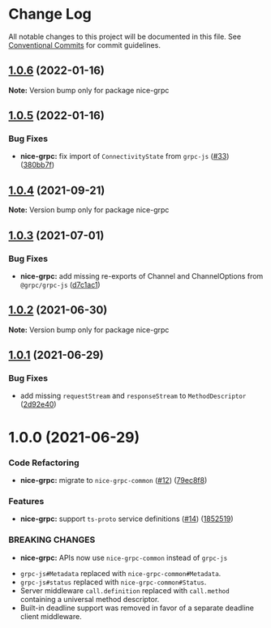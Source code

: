 # Change Log

All notable changes to this project will be documented in this file.
See [Conventional Commits](https://conventionalcommits.org) for commit guidelines.

## [1.0.6](https://github.com/deeplay-io/nice-grpc/compare/nice-grpc@1.0.5...nice-grpc@1.0.6) (2022-01-16)

**Note:** Version bump only for package nice-grpc





## [1.0.5](https://github.com/deeplay-io/nice-grpc/compare/nice-grpc@1.0.4...nice-grpc@1.0.5) (2022-01-16)


### Bug Fixes

* **nice-grpc:** fix import of `ConnectivityState` from `grpc-js` ([#33](https://github.com/deeplay-io/nice-grpc/issues/33)) ([380bb7f](https://github.com/deeplay-io/nice-grpc/commit/380bb7fd31265dcef7e01dfb1715a6ccb1bd363e))





## [1.0.4](https://github.com/deeplay-io/nice-grpc/compare/nice-grpc@1.0.3...nice-grpc@1.0.4) (2021-09-21)

**Note:** Version bump only for package nice-grpc





## [1.0.3](https://github.com/deeplay-io/nice-grpc/compare/nice-grpc@1.0.2...nice-grpc@1.0.3) (2021-07-01)


### Bug Fixes

* **nice-grpc:** add missing re-exports of Channel and ChannelOptions from `@grpc/grpc-js` ([d7c1ac1](https://github.com/deeplay-io/nice-grpc/commit/d7c1ac19b5f2a3c56515157e35a01b63469ea7cf))





## [1.0.2](https://github.com/deeplay-io/nice-grpc/compare/nice-grpc@1.0.1...nice-grpc@1.0.2) (2021-06-30)

**Note:** Version bump only for package nice-grpc





## [1.0.1](https://github.com/deeplay-io/nice-grpc/compare/nice-grpc@1.0.0...nice-grpc@1.0.1) (2021-06-29)


### Bug Fixes

* add missing `requestStream` and `responseStream` to `MethodDescriptor` ([2d92e40](https://github.com/deeplay-io/nice-grpc/commit/2d92e40564f646d80dccbde6e5cda6a8eadf4ba3))





# 1.0.0 (2021-06-29)


### Code Refactoring

* **nice-grpc:** migrate to `nice-grpc-common` ([#12](https://github.com/deeplay-io/nice-grpc/issues/12)) ([79ec8f8](https://github.com/deeplay-io/nice-grpc/commit/79ec8f8c7c1df9d6d5df4f268acef9c86de766c9))


### Features

* **nice-grpc:** support `ts-proto` service definitions ([#14](https://github.com/deeplay-io/nice-grpc/issues/14)) ([1852519](https://github.com/deeplay-io/nice-grpc/commit/1852519dd8cdb7f616a5a2a14bb45d8902c171c3))


### BREAKING CHANGES

* **nice-grpc:** APIs now use `nice-grpc-common` instead of `grpc-js`

- `grpc-js#Metadata` replaced with `nice-grpc-common#Metadata`.
- `grpc-js#status` replaced with `nice-grpc-common#Status`.
- Server middleware `call.definition` replaced with `call.method` containing a universal method descriptor.
- Built-in deadline support was removed in favor of a separate deadline client middleware.
